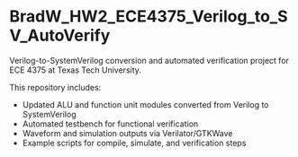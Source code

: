 # BradW_HW2_ECE4375_Verilog_to_SV_AutoVerify

Verilog-to-SystemVerilog conversion and automated verification project for ECE 4375 at Texas Tech University.

This repository includes:
- Updated ALU and function unit modules converted from Verilog to SystemVerilog
- Automated testbench for functional verification
- Waveform and simulation outputs via Verilator/GTKWave
- Example scripts for compile, simulate, and verification steps